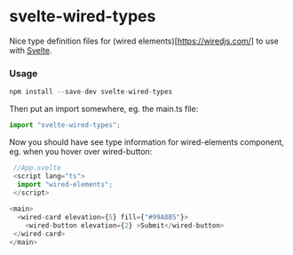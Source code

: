 # svelte-wired-types

Nice type definition files for (wired elements)[https://wiredjs.com/] to use with [Svelte](https://svelte.dev/).

### Usage

```javascript
npm install --save-dev svelte-wired-types
```

Then put an import somewhere, eg. the main.ts file:
```javascript
import "svelte-wired-types";
```

Now you should have see type information for wired-elements component, eg. when you hover over wired-button:
```javascript
 //App.svelte
 <script lang="ts">
  import "wired-elements";
 </script>
 
<main>
  <wired-card elevation={5} fill={"#99A8B5"}>
    <wired-button elevation={2} >Submit</wired-button>
 </wired-card>
</main>
```

